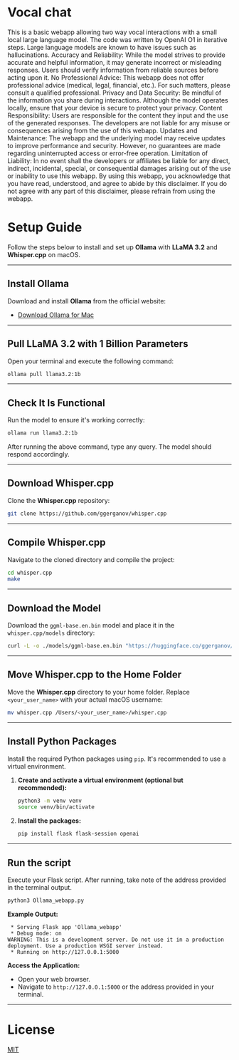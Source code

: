# Vocal chat
This is a basic webapp allowing two way vocal interactions with a small local large language model. The code was written by OpenAI O1 in iterative steps.
Large language models are known to have issues such as hallucinations. 
Accuracy and Reliability: While the model strives to provide accurate and helpful information, it may generate incorrect or misleading responses. Users should verify information from reliable sources before acting upon it.
No Professional Advice: This webapp does not offer professional advice (medical, legal, financial, etc.). For such matters, please consult a qualified professional.
Privacy and Data Security: Be mindful of the information you share during interactions. Although the model operates locally, ensure that your device is secure to protect your privacy.
Content Responsibility: Users are responsible for the content they input and the use of the generated responses. The developers are not liable for any misuse or consequences arising from the use of this webapp.
Updates and Maintenance: The webapp and the underlying model may receive updates to improve performance and security. However, no guarantees are made regarding uninterrupted access or error-free operation.
Limitation of Liability: In no event shall the developers or affiliates be liable for any direct, indirect, incidental, special, or consequential damages arising out of the use or inability to use this webapp.
By using this webapp, you acknowledge that you have read, understood, and agree to abide by this disclaimer. If you do not agree with any part of this disclaimer, please refrain from using the webapp. 

# Setup Guide

Follow the steps below to install and set up **Ollama** with **LLaMA 3.2** and **Whisper.cpp** on macOS.

---

## Install Ollama

Download and install **Ollama** from the official website:

- [Download Ollama for Mac](https://ollama.com/download/mac)

---

## Pull LLaMA 3.2 with 1 Billion Parameters

Open your terminal and execute the following command:

```bash
ollama pull llama3.2:1b
```

---

## Check It Is Functional

Run the model to ensure it's working correctly:

```bash
ollama run llama3.2:1b
```

After running the above command, type any query. The model should respond accordingly.

---

## Download Whisper.cpp

Clone the **Whisper.cpp** repository:

```bash
git clone https://github.com/ggerganov/whisper.cpp
```

---

## Compile Whisper.cpp

Navigate to the cloned directory and compile the project:

```bash
cd whisper.cpp
make
```

---

## Download the Model

Download the `ggml-base.en.bin` model and place it in the `whisper.cpp/models` directory:

```bash
curl -L -o ./models/ggml-base.en.bin "https://huggingface.co/ggerganov/whisper.cpp/resolve/main/ggml-base.en.bin?download=true"
```

---

## Move Whisper.cpp to the Home Folder

Move the **Whisper.cpp** directory to your home folder. Replace `<your_user_name>` with your actual macOS username:

```bash
mv whisper.cpp /Users/<your_user_name>/whisper.cpp
```

---

## Install Python Packages

Install the required Python packages using `pip`. It's recommended to use a virtual environment.

1. **Create and activate a virtual environment (optional but recommended):**

    ```bash
    python3 -m venv venv
    source venv/bin/activate
    ```

2. **Install the packages:**

    ```bash
    pip install flask flask-session openai
    ```

---

## Run the script

Execute your Flask script. After running, take note of the address provided in the terminal output.

```bash
python3 Ollama_webapp.py
```

**Example Output:**

```
 * Serving Flask app 'Ollama_webapp'
 * Debug mode: on
WARNING: This is a development server. Do not use it in a production deployment. Use a production WSGI server instead.
 * Running on http://127.0.0.1:5000
```

**Access the Application:**

- Open your web browser.
- Navigate to `http://127.0.0.1:5000` or the address provided in your terminal.

---

# License

[MIT](LICENSE)

